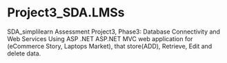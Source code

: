 # Project3_SDA.LMSs

SDA_simplilearn Assessment Project3, Phase3: Database Connectivity and Web Services Using ASP .NET ASP.NET MVC
web application for (eCommerce Story, Laptops Market), that store(ADD), Retrieve, Edit and delete data.

